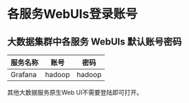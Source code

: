 # 各服务WebUIs登录账号



## 大数据集群中各服务 WebUIs 默认账号密码

| 服务名称 | 账号   | 密码   |
| -------- | ------ | ------ |
| Grafana  | hadoop | hadoop |

其他大数据服务原生Web UI不需要登陆即可打开。

